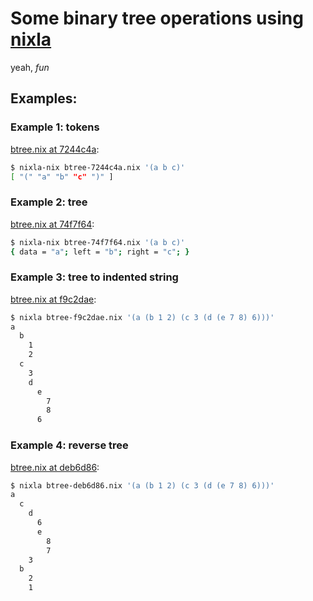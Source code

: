 # Some binary tree operations using [nixla](https://github.com/dmyTRUEk/nixla)

yeah, *fun*



## Examples:
### Example 1: tokens
[btree.nix at 7244c4a](https://github.com/dmyTRUEk/btree-nixla/blob/7244c4a4bbc69bf846512e2df3248507d9ae8652/btree.nix):
```bash
$ nixla-nix btree-7244c4a.nix '(a b c)'
[ "(" "a" "b" "c" ")" ]
```


### Example 2: tree
[btree.nix at 74f7f64](https://github.com/dmyTRUEk/btree-nixla/blob/74f7f64c7b3fdd1e4782fe5f9ab5070607618fd6/btree.nix):
```bash
$ nixla-nix btree-74f7f64.nix '(a b c)'
{ data = "a"; left = "b"; right = "c"; }
```


### Example 3: tree to indented string
[btree.nix at f9c2dae](https://github.com/dmyTRUEk/btree-nixla/blob/f9c2daea9b8e1e0063ea38fad5287a1f8d427310/btree.nix):
```bash
$ nixla btree-f9c2dae.nix '(a (b 1 2) (c 3 (d (e 7 8) 6)))'
a
  b
    1
    2
  c
    3
    d
      e
        7
        8
      6
```


### Example 4: reverse tree
[btree.nix at deb6d86](https://github.com/dmyTRUEk/btree-nixla/blob/deb6d86aabf5c508b7c738ca2af3da30fe3aa70a/btree.nix):
```bash
$ nixla btree-deb6d86.nix '(a (b 1 2) (c 3 (d (e 7 8) 6)))'
a
  c
    d
      6
      e
        8
        7
    3
  b
    2
    1
```
